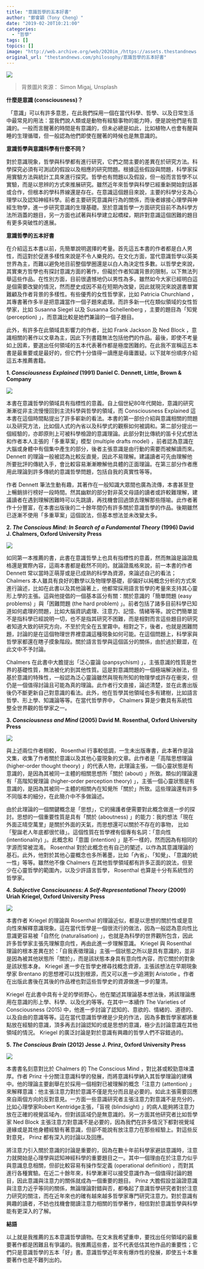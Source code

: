 ```yaml
---
title: "意識哲學的五本好書"
author: "鄭會穎（Tony Cheng）"
date: "2019-02-20T10:21:00"
categories:
  - "哲學"
tags: []
topics: []
image: "http://web.archive.org/web/2020im_/https://assets.thestandnews.com/media/photos/phi-01_ggV4F.png"
original_url: "thestandnews.com/philosophy/意識哲學的五本好書"
---
```

![](http://web.archive.org/web/2020im_/https://assets.thestandnews.com/media/photos/phi-01_ggV4F.png)
> 背景圖片來源： Simon Migaj, Unsplash

**什麼是意識 (consciousness)？**

 「意識」可以有許多意思，在此我們採用一個在當代科學、哲學、以及日常生活中最常見的用法：當我們說人類或是動物有經驗事物的能力時，便是說他們是有意識的。一般而言醒著的時間是有意識的，但未必總是如此，比如植物人也會有醒與睡的生理循環，但一般認為他們即使在醒著的時候也是無意識的。

**意識哲學與意識科學有什麼不同？**

對於意識現象，哲學與科學都有進行研究，它們之間主要的差異在於研究方法。科學探究必須有可測試的假設以及相應的研究問題。根據這些假設與問題，科學家採用實驗方法與統計工具來進行探究。哲學也有問題以及假設，但一般而言哲學不以實驗，而是以思辨的方式來推展研究。雖然近年來哲學與科學已經重新開始對話甚或合作，但根本的學科界線還是存在。在意識這個題目來說，主要的科學分支為心理學以及認知神經科學。前者主要研究意識與行為的關係，而後者嫁接心理學與神經生物學，進一步研究意識的生理基礎。至於意識哲學一方面研究目前不為科學方法所涵蓋的題目，另一方面也試著與科學建立起橋樑，期許對意識這個困難的題目有更多突破性的進展。

**意識哲學的五本好書**

在介紹這五本書以前，先簡單說明選擇的考量。首先這五本書的作者都是白人男性，而這對於促進多樣性來說是不令人樂見的。在文化方面，當代意識哲學以英美世界為主，而難以避免地目前整個學圈還是以白人為決定性多數。以哲學史來說，其實東方哲學也有探討意識方面的著作，但礙於作者知識背景的限制，以下無法列舉這些作品。在性別方面，目前很遺憾地仍以男性為多。雖然如今大家已經明白這是個需要改變的情況，然而歷史成因不易在短期內改變，因此就現況來說選書單實難顧及作者背景的多樣性。有些優秀的女性哲學家，比如 Patricia Churchland ，其專書著作多半是把意識當作一個子題來處理。而許多新一代在類似領域的女性哲學家，比如 Susanna Siegel 以及 Susanna Schellenberg ，主要的題目為「知覺 (perception) 」，而意識比較是她們兼論的一個子題目。

此外，有許多在此領域具影響力的作者，比如 Frank Jackson 及 Ned Block ，意識相關的著作以文章為主，因此下列書籍無法包括他們的作品。最後，即使不考量如上因素，要選出任何領域的五本代表著作都是極度困難的。在此我不宣稱這五本書是最重要或是最好的，但它們十分值得一讀應是毋庸置疑。以下就年份順序介紹這五本推薦書籍。

**1\. _Consciousness Explained_ (1991) Daniel C. Dennett, Little, Brown & Company**

![](http://web.archive.org/web/2020im_/https://assets.thestandnews.com/media/photos/51TCJ0lXg4L_M0FLO.jpg)

本書在意識哲學的領域具有指標性的意義。自上個世紀80年代開始，意識的研究漸漸從非主流慢慢回到主流科學與哲學的領域，而 Consciousness Explained 這本書在這個時間點提出了許多嶄新的看法。本書的第一部份介紹與意識相關的問題以及研究方法，比如個人式的內省以及科學式的觀察如何被調和。第二部分提出一個經驗的，亦即原則上可被科學檢證的意識理論。此部分對比傳統的笛卡兒式想法和作者本人主張的「多重草案」模型 (multiple drafts model) ，前者認為意識在大腦或身體中有個集中產生的部分，後者主張意識是由行動的需要而被解讀而來。 Dennett 的理論一般被認為比較反直覺，因此不易理解。建議讀者可先由理解他所要批評的傳統入手，會比較容易漸漸瞭解他具體的正面理論。在第三部分作者應用此理論到許多傳統的意識哲學問題，包括自我的真實性等等。

作者 Dennett 筆法生動有趣，其著作在一般知識大眾間也廣為流傳，本書甚至登上暢銷排行榜好一段時間。然其幽默的部分對非英文母語的讀者或許較難理解，建議讀者在遇到理解困難時可以先跳讀，再找機會回過頭去理解那些隱喻。此作者著作十分豐富，在本書出版後的二十餘年間仍有許多關於意識哲學的作品。後期雖然已逐漸不使用「多重草案」這個說法，但基本想法並未改變太多。

**2\. _The Conscious Mind: In Search of a Fundamental Theory_ (1996) David J. Chalmers, Oxford University Press**

![](http://web.archive.org/web/2020im_/https://assets.thestandnews.com/media/photos/djc_WuVjf.jpg)

如同第一本推薦的書，此書在意識哲學上也具有指標性的意義，然而無論是論證風格還是實際內容，這兩本書都是截然不同的。就論證風格來說，前一本書的作者 Dennett 常以當時正萌芽或是已成熟的科學為資源，來論述自己的看法； Chalmers 本人雖具有良好的數學以及物理學基礎，卻偏好以純概念分析的方式來進行論述，比如在此書以及其他論著上，他都常採用語言哲學的考量來支持其心靈形上學的主張。這與他提倡的一個基本區分有關：關於意識的「簡單問題 (easy problems) 」與「困難問題 (the hard problem) 」。前者包括了諸多目前科學已知道如何處理的問題，比如大腦資訊處理、注意力、記憶、情緒等等。說它們簡單並不是指科學已經說明一切，也不是指其研究不困難，而是相對而言這些題目的研究者知道大致的研究方向，不至於完全在五里霧中。相對之下，後者，也就是困難問題，討論的是在這個物理世界裡意識這種現象如何可能。在這個問題上，科學家與哲學家都還在瞎子摸象階段。關於語言哲學與這個區分的關係，由於過於艱澀，在此文中不予討論。

Chalmers 在此書中大膽提出「泛心靈論 (panpsychism) 」，主張意識的性質是世界的基礎性質，無法被化約到其他性質。這是對意識問題的一個極端解決辦法，但基於意識的特殊性，一般認為泛心靈論雖然與現有所知的物理學或許存在衝突，但仍是一個值得討論且可能為真的理論。此作者行文直接，論述清楚，並在此書出版後仍不斷更新自己對意識的看法。此外，他在哲學其他領域也多有建樹，比如語言哲學、形上學、知識論等等。在當代哲學界中， Chalmers 算是少數具有系統性整全世界觀的哲學家之一。

**3\. _Consciousness and Mind_ (2005) David M. Rosenthal, Oxford University Press**

![](http://web.archive.org/web/2020im_/https://assets.thestandnews.com/media/photos/Consciousness20and20Mind_5QG5N.jpg)

與上述兩位作者相較， Rosenthal 行事較低調，一生未出版專書，此本著作是論文集，收集了作者關於意識以及其他心靈現象的文章。此作者是「高階思想理論 (higher-order thought theory) 」的代表人物，此理論主張，一個心靈狀態是有意識的，是因為其被同一主體的相關思想所「關於 (about) 」所致。類似的理論還有「高階知覺理論 (higher-order perception theory) 」，主張一個心靈狀態是有意識的，是因為其被同一主體的相關內在知覺所「關於」所致。這些理論還有許多不同版本的細分，在此簡介中不多做論述。

由於此理論的一個關鍵概念是「思想」，它的擁護者便需要對此概念做進一步的探討。思想的一個重要性質是具有「關於 (aboutness) 」的能力：我的想法「現在外面正晴空萬里」是關於外面的天氣，而思想還可以關於不存在的事物， 比如「聖誕老人年底都很忙碌」。這個性質在哲學裡有個專有名詞：「意向性 (intentionality) 」。此概念和「意圖 (intention) 」是不一樣的，然而因為有相同的字源而常被混淆。 Rosenthal 對於此概念也有自己的闡述，以作為其意識理論的基石。此外，他對於其他心靈概念也多所著墨，比如「內省」、「知覺」、「意識的統一性」等等。雖然他不像 Chalmers 在其他哲學領域都有許多正面的說法，但至少在心靈哲學的範圍內，以及少許語言哲學， Rosenthal 也算是十分有系統性的哲學家。

**4\. _Subjective Consciousness: A Self-Representational Theory_ (2009) Uriah Kriegel, Oxford University Press**

![](http://web.archive.org/web/2020im_/https://assets.thestandnews.com/media/photos/subj_YUt6d.jpg)

本書作者 Kriegel 的理論與 Rosenthal 的理論近似，都是以思想的關於性或是意向性來解釋意識現象。這在當代哲學是一個很流行的做法，因為一般認為意向性比意識更容易被「自然化 (naturalisation) 」，也就是為科學的世界觀所包含，因此許多哲學家主張先理解意向性，再由此進一步理解意識。 Kriegel 與 Rosenthal 理論的根本差異在於：「自我表徵理論」主張一個狀態之所以是具有意識的，並非是因為被其他狀態所「關於」，而是該狀態本身具有意向性內容，而它關於的對象是該狀態本身。 Kriegel 進一步在哲學史裡尋找概念資源，主張該想法在早期現象學家 Brentano 的思想裡可以找到根源，而又可以進一步追溯到 Aristotle 。作者在出版此書後在其後的作品裡也對這些哲學史的資源做進一步的釐清。

Kriegel 在此書中具有十足的學術野心，他在闡述其理論基本想法後，將該理論應用在意識的形上學、科學、以及化約等等。在其中一本續作 The Varieties of Consciousness (2015) 中，他進一步討論了認知的、意欲的、情緒的、道德的、以及自由的意識等等。這在當代意識哲學裡是少見的作法，因為多數哲學家都將重點放在經驗的意識，頂多再去討論認知的或是思想的意識，極少去討論意識在其他領域的情況。 Kriegel 的廣泛討論是對於意識有興趣的哲學人們不容錯過的。

**5\. _The Conscious Brain_ (2012) Jesse J. Prinz, Oxford University Press**

![](http://web.archive.org/web/2020im_/https://assets.thestandnews.com/media/photos/brain_meQoK.jpg)

本書書名刻意對比於 Chalmers 的 The Conscious Mind ，對比甚或較勁意味濃厚。作者 Prinz 十分關注意識科學的發展，而將意識科學納入其哲學理論的建構中。他的理論主要創舉在於採用一個相對已被理解的概念「注意力 (attention) 」來解釋意識：他主張注意力對於意識不僅是充分而且是必要的。如此主張需要回應來自兩個方向的反對意見。一方面一些意識研究者主張注意力對意識不是充分的，比如心理學家Robert Kentridge主張，「盲視 (blindsight) 」的病人能夠將注意力放在正確的視覺區域內，但對該區域仍是無意識的。另一方面其他研究者比如哲學家 Ned Block 主張注意力對意識不是必要的，因為我們在許多情況下都對視覺域邊緣或是其他身體經驗有著意識，但卻不能說有放注意力在那些經驗上。對這些反對意見， Prinz 都有深入的討論以及回應。

將注意力引入關於意識的討論是重要的，因為在數十年前科學家避談意識時，注意力就開始是心理學與認知神經科學的重要題目之一。其中一個理由在於注意力似乎與意識息息相關，但卻比較容易有操作型定義 (operational definition) ，而對其進行各種實驗。在近二十餘年來，科學漸漸可以接受意識作為一個值得討論的題目，因此意識與注意力的關係就成為一個重要的題目。 Prinz 大膽假設並論證意識與注意力近乎等同的關係，無論理論對錯與否，都喚起了意識哲學研究者對於注意力研究的關注，而在近年來也的確有越來越多哲學家專門研究注意力。對於意識有興趣的讀者，不妨也找機會閱讀注意力相關的哲學著作，相信對於意識哲學與科學能有更深入的了解。

**結語**

以上就是我推薦的五本意識哲學讀物。在文末我希望重申，要找出任何領域的最重要著作都是困難且有爭議的。我推薦這些書，並不代表低估其他作品的重要性；它們只是意識哲學的五本「好」書。意識哲學近年來有爆炸性的發展，即使五十本重要著作也是不難列出的。
